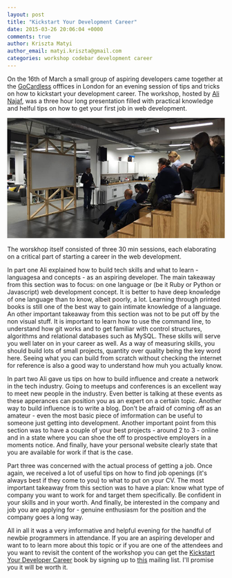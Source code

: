 ```yaml
---
layout: post
title: "Kickstart Your Development Career"
date: 2015-03-26 20:06:04 +0000
comments: true
author: Kriszta Matyi
author_email: matyi.kriszta@gmail.com
categories: workshop codebar development career
---
```


On the 16th of March a small group of aspiring developers came together at the [GoCardless](https://gocardless.com/) offfices in London for an evening session of tips and tricks on how to kickstart your development career. The workshop, hosted by [Ali Najaf](https://twitter.com/alinajaf), was a three hour long presentation filled with practical knowledge and helful tips on how to get your first job in web development.

[![Kickstart your dev career](/images/kickstart-your-dev-career.jpg)]()

The worskhop itself consisted of three 30 min sessions, each elaborating on a critical part of starting a career in the web development.

In part one Ali explained how to build tech skills and what to learn - languagesa and concepts - as an aspiring developer. The main takeaway from this section was to focus: on one language or (be it Ruby or Python or Javascript) web development concept. It is better to have deep knowledge of one language than to know, albeit poorly, a lot. Learning through printed books is still one of the best way to gain intimate knowledge of a language. An other important takeaway from this section was not to be put off by the non visual stuff. It is important to learn how to use the command line, to understand how git works and to get familiar with control structures, algorithms and relational databases such as MySQL. These skills will serve you well later on in your career as well. As a way of measuring skills, you should build lots of small projects, quantity over quality being the key word here. Seeing what you can build from scratch without checking the internet for reference is also a good way to understand how muh you actually know.

In part two Ali gave us tips on how to build influence and create a network in the tech industry. Going to meetups and conferences is an excellent way to meet new people in the industry. Even better is talking at these events as these apperances can position you as an expert on a certain topic. Another way to build influence is to write a blog. Don't be afraid of coming off as an amateur - even the most basic piece of imformation can be useful to someone just getting into development. Another important point from this section was to have a couple of your best projects - around 2 to 3 - online and in a state where you can shoe the off to prospective employers in a moments notice. And finally, have your personal website clearly state that you are available for work if that is the case.  

Part three was concerned with the actual process of getting a job. Once again, we received a lot of useful tips on how to find job openings (it's always best if they come to you) to what to put on your CV. The most important takeaway from this section was to have a plan: know what type of company you want to work for and target them specifically. Be confident in your skills and in your worth. And finally, be interested in the company and job you are applying for - genuine enthusiasm for the position and the company goes a long way.

All in all it was a very imformative and helpful evening for the handful of newbie programmers in attendance. If you are an aspiring developer and want to to learn more about this topic or if you are one of the attendees and you want to revisit the content of the workshop you can get the [Kickstart Your Developer Career](http://www.happybearsoftware.com/kickstart-your-developer-career) book by signing up to [this](http://www.happybearsoftware.com/kickstart-your-developer-career) mailing list. I'll promise you it will be worth it. 


